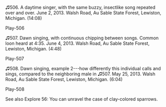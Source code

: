 ♫506. A daytime singer, with the same buzzy, insectlike song repeated
over and over. June 2, 2013. Walsh Road, Au Sable State Forest,
Lewiston, Michigan. (14:08)

Play-506

♫507. Dawn singing, with continuous chipping between songs. Common loon
heard at 4:35. June 4, 2013. Walsh Road, Au Sable State Forest,
Lewiston, Michigan. (4:48)

Play-507

♫508. Dawn singing, example 2---how differently this individual calls
and sings, compared to the neighboring male in ♫507. May 25, 2013. Walsh
Road, Au Sable State Forest, Lewiston, Michigan. (6:04)

Play-508

See also Explore 56: You can unravel the case of clay-colored sparrows.
